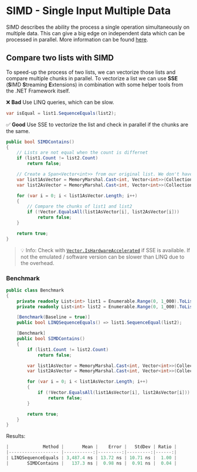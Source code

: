 # SIMD - Single Input Multiple Data
SIMD describes the ability the process a single operation simultaneously on multiple data. This can give a big edge on independent data which can be processed in parallel. More information can be found [here](https://steven-giesel.com/blogPost/d80d9367-3a1f-407f-9bdb-067fae9ea527).

## Compare two lists with SIMD
To speed-up the process of two lists, we can vectorize those lists and compare multiple chunks in parallel. To vectorize a list we can use **SSE** (**S**IMD **S**treaming **E**xtensions) in combination with some helper tools from the .NET Framework itself.

❌ **Bad** Use LINQ queries, which can be slow.
```csharp
var isEqual = list1.SequenceEquals(list2);
```

✅ **Good** Use SSE to vectorize the list and check in parallel if the chunks are the same.
```csharp
public bool SIMDContains()
{
    // Lists are not equal when the count is differnet
    if (list1.Count != list2.Count)
        return false;

    // Create a Span<Vector<int>> from our original list. We don't have to worry about the internal size, etc...
    var list1AsVector = MemoryMarshal.Cast<int, Vector<int>>(CollectionsMarshal.AsSpan(list1));
    var list2AsVector = MemoryMarshal.Cast<int, Vector<int>>(CollectionsMarshal.AsSpan(list2));

    for (var i = 0; i < list1AsVector.Length; i++)
    {
        // Compare the chunks of list1 and list2
        if (!Vector.EqualsAll(list1AsVector[i], list2AsVector[i]))
            return false;
    }

    return true;
}
```

> 💡 Info: Check with [`Vector.IsHardwareAccelerated`](https://docs.microsoft.com/en-us/dotnet/api/system.numerics.vector.ishardwareaccelerated?view=net-6.0) if SSE is available. If not the emulated / software version can be slower than LINQ due to the overhead.

### Benchmark
```csharp
public class Benchmark
{
    private readonly List<int> list1 = Enumerable.Range(0, 1_000).ToList();
    private readonly List<int> list2 = Enumerable.Range(0, 1_000).ToList();

    [Benchmark(Baseline = true)]
    public bool LINQSequenceEquals() => list1.SequenceEqual(list2);

    [Benchmark]
    public bool SIMDContains()
    {
        if (list1.Count != list2.Count)
            return false;

        var list1AsVector = MemoryMarshal.Cast<int, Vector<int>>(CollectionsMarshal.AsSpan(list1));
        var list2AsVector = MemoryMarshal.Cast<int, Vector<int>>(CollectionsMarshal.AsSpan(list2));

        for (var i = 0; i < list1AsVector.Length; i++)
        {
            if (!Vector.EqualsAll(list1AsVector[i], list2AsVector[i]))
                return false;
        }

        return true;
    }
}
```

Results:
```csharp
|             Method |       Mean |    Error |   StdDev | Ratio |
|------------------- |-----------:|---------:|---------:|------:|
| LINQSequenceEquals | 3,487.4 ns | 13.72 ns | 10.71 ns |  1.00 |
|       SIMDContains |   137.3 ns |  0.98 ns |  0.91 ns |  0.04 |
```
